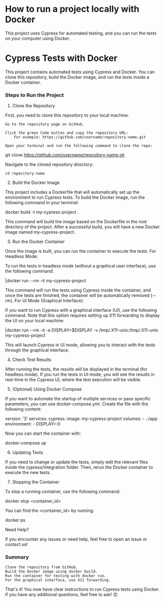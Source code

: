 # How to run a project locally with Docker

This project uses Cypress for automated testing, and you can run the tests on your computer using Docker.

# Cypress Tests with Docker

This project contains automated tests using Cypress and Docker. You can clone this repository, build the Docker image, and run the tests inside a Docker container.

### Steps to Run the Project
1. Clone the Repository

First, you need to clone this repository to your local machine.

    Go to the repository page on GitHub.

    Click the green Code button and copy the repository URL:
        For example: https://github.com/username/repository-name.git

    Open your terminal and run the following command to clone the repo:

git clone https://github.com/username/repository-name.git

Navigate to the cloned repository directory:

    cd repository-name

2. Build the Docker Image

This project includes a Dockerfile that will automatically set up the environment to run Cypress tests. To build the Docker image, run the following command in your terminal:

docker build -t my-cypress-project .

This command will build the image based on the Dockerfile in the root directory of the project. After a successful build, you will have a new Docker image named my-cypress-project.

3. Run the Docker Container

Once the image is built, you can run the container to execute the tests.
For Headless Mode:

To run the tests in headless mode (without a graphical user interface), use the following command:

|docker run --rm -it my-cypress-project

This command will run the tests using Cypress inside the container, and once the tests are finished, the container will be automatically removed (--rm).
For UI Mode (Graphical Interface):

If you want to run Cypress with a graphical interface (UI), use the following command. Note that this option requires setting up X11 forwarding to display the UI on your local machine:

|docker run --rm -it -e DISPLAY=$DISPLAY -v /tmp/.X11-unix:/tmp/.X11-unix my-cypress-project

This will launch Cypress in UI mode, allowing you to interact with the tests through the graphical interface.

4. Check Test Results

After running the tests, the results will be displayed in the terminal (for headless mode). If you run the tests in UI mode, you will see the results in real-time in the Cypress UI, where the test execution will be visible.

5. (Optional) Using Docker Compose

If you want to automate the startup of multiple services or pass specific parameters, you can use docker-compose.yml. Create the file with the following content:

version: '3'
services:
  cypress:
    image: my-cypress-project
    volumes:
      - .:/app
    environment:
      - DISPLAY=:0

Now you can start the container with:

docker-compose up

6. Updating Tests

If you need to change or update the tests, simply edit the relevant files inside the cypress/integration folder. Then, rerun the Docker container to execute the new tests.

7. Stopping the Container

To stop a running container, use the following command:

docker stop <container_id>

You can find the <container_id> by running:

docker ps

Need Help?

If you encounter any issues or need help, feel free to open an issue or contact us!

### Summary
    Clone the repository from GitHub.
    Build the Docker image using docker build.
    Run the container for testing with docker run.
    For the graphical interface, use X11 forwarding.

That's it! You now have clear instructions to run Cypress tests using Docker. If you have any additional questions, feel free to ask! 😊